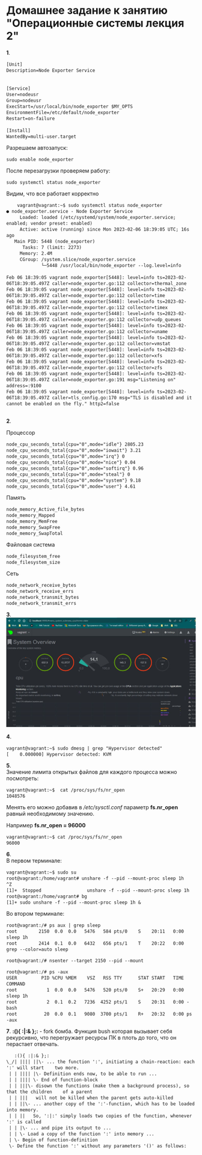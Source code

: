 # Домашнее задание к занятию "Операционные системы лекция 2"
**1**.
```
[Unit]
Description=Node Exporter Service


[Service]
User=nodeusr
Group=nodeusr
ExecStart=/usr/local/bin/node_exporter $MY_OPTS
EnvironmentFile=/etc/default/node_exporter
Restart=on-failure

[Install]
WantedBy=multi-user.target

```
Разрешаем автозапуск:
```
sudo enable node_exporter
```
После перезагрузки проверяем работу:

```
sudo systemctl status node_exporter
```
Видим, что все работает корректно

```
 	vagrant@vagrant:~$ sudo systemctl status node_exporter
● node_exporter.service - Node Exporter Service
     Loaded: loaded (/etc/systemd/system/node_exporter.service; enabled; vendor preset: enabled)
     Active: active (running) since Mon 2023-02-06 18:39:05 UTC; 16s ago
   Main PID: 5448 (node_exporter)
      Tasks: 7 (limit: 2273)
     Memory: 2.4M
     CGroup: /system.slice/node_exporter.service
             └─5448 /usr/local/bin/node_exporter --log.level=info

Feb 06 18:39:05 vagrant node_exporter[5448]: level=info ts=2023-02-06T18:39:05.497Z caller=node_exporter.go:112 collector=thermal_zone
Feb 06 18:39:05 vagrant node_exporter[5448]: level=info ts=2023-02-06T18:39:05.497Z caller=node_exporter.go:112 collector=time
Feb 06 18:39:05 vagrant node_exporter[5448]: level=info ts=2023-02-06T18:39:05.497Z caller=node_exporter.go:112 collector=timex
Feb 06 18:39:05 vagrant node_exporter[5448]: level=info ts=2023-02-06T18:39:05.497Z caller=node_exporter.go:112 collector=udp_queues
Feb 06 18:39:05 vagrant node_exporter[5448]: level=info ts=2023-02-06T18:39:05.497Z caller=node_exporter.go:112 collector=uname
Feb 06 18:39:05 vagrant node_exporter[5448]: level=info ts=2023-02-06T18:39:05.497Z caller=node_exporter.go:112 collector=vmstat
Feb 06 18:39:05 vagrant node_exporter[5448]: level=info ts=2023-02-06T18:39:05.497Z caller=node_exporter.go:112 collector=xfs
Feb 06 18:39:05 vagrant node_exporter[5448]: level=info ts=2023-02-06T18:39:05.497Z caller=node_exporter.go:112 collector=zfs
Feb 06 18:39:05 vagrant node_exporter[5448]: level=info ts=2023-02-06T18:39:05.497Z caller=node_exporter.go:191 msg="Listening on" address=:9100
Feb 06 18:39:05 vagrant node_exporter[5448]: level=info ts=2023-02-06T18:39:05.497Z caller=tls_config.go:170 msg="TLS is disabled and it cannot be enabled on the fly." http2=false
     
```

**2**.	

Процессор
```
node_cpu_seconds_total{cpu="0",mode="idle"} 2805.23
node_cpu_seconds_total{cpu="0",mode="iowait"} 3.21
node_cpu_seconds_total{cpu="0",mode="irq"} 0
node_cpu_seconds_total{cpu="0",mode="nice"} 0.04
node_cpu_seconds_total{cpu="0",mode="softirq"} 0.96
node_cpu_seconds_total{cpu="0",mode="steal"} 0
node_cpu_seconds_total{cpu="0",mode="system"} 9.18
node_cpu_seconds_total{cpu="0",mode="user"} 4.61

```
Память
```
node_memory_Active_file_bytes
node_memory_Mapped
node_memory_MemFree
node_memory_SwapFree
node_memory_SwapTotal
```
Файловая система
```
node_filesystem_free
node_filesystem_size
```
Сеть
```
node_network_receive_bytes
node_network_receive_errs
node_network_transmit_bytes
node_network_transmit_errs

```




**3**.	
![](https://github.com/lukoshkovve/NetologyDevOps/blob/main/OS2/foto/metrics.JPG)


**4**.	
```
vagrant@vagrant:~$ sudo dmesg | grep "Hypervisor detected"
[    0.000000] Hypervisor detected: KVM
```

**5**.	
Значение лимита открытых файлов для каждого процесса можно посмотреть:
```
vagrant@vagrant:~$  cat /proc/sys/fs/nr_open
1048576  
```
Менять его можно добавив в  */etc/sysctl.conf* параметр  **fs.nr_open** равный необходимому значению. 

Например **fs.nr_open = 96000**

```
vagrant@vagrant:~$ cat /proc/sys/fs/nr_open
96000
```

**6**.	
В первом терминале:
```
vagrant@vagrant:~$ sudo su
root@vagrant:/home/vagrant# unshare -f --pid --mount-proc sleep 1h
^Z
[1]+  Stopped                 unshare -f --pid --mount-proc sleep 1h
root@vagrant:/home/vagrant# bg
[1]+ sudo unshare -f --pid --mount-proc sleep 1h &
```
Во втором терминале:
```
root@vagrant:/# ps aux | grep sleep
root        2150  0.0  0.0   5476   584 pts/0    S    20:11   0:00 sleep 1h
root        2414  0.1  0.0   6432   656 pts/1    T    20:22   0:00 grep --color=auto sleep
```
```
root@vagrant:/# nsenter --target 2150 --pid --mount
```
```
root@vagrant:/# ps -aux
USER         PID %CPU %MEM    VSZ   RSS TTY      STAT START   TIME COMMAND
root           1  0.0  0.0   5476   520 pts/0    S+   20:29   0:00 sleep 1h
root           2  0.1  0.2   7236  4252 pts/1    S    20:31   0:00 -bash
root          20  0.0  0.1   9080  3700 pts/1    R+   20:32   0:00 ps -aux
```

**7**.
	**:(){ :|:& };:** - fork бомба. Функция bush которая вызывает себя рекурсивно, что перегружает ресурсы ПК в плоть до того, что он перастает отвечать.
```
   :(){ :|:& };:
\_/| |||| ||\- ... the function ':', initiating a chain-reaction: each ':' will start    two more.
 | | |||| |\- Definition ends now, to be able to run ...
 | | |||| \- End of function-block
 | | |||\- disown the functions (make them a background process), so that the children    of a parent
 | | |||   will not be killed when the parent gets auto-killed
 | | ||\- ... another copy of the ':'-function, which has to be loaded into memory.
 | | ||   So, ':|:' simply loads two copies of the function, whenever ':' is called
 | | |\- ... and pipe its output to ...
 | | \- Load a copy of the function ':' into memory ...
 | \- Begin of function-definition
 \- Define the function ':' without any parameters '()' as follows:
 ```

